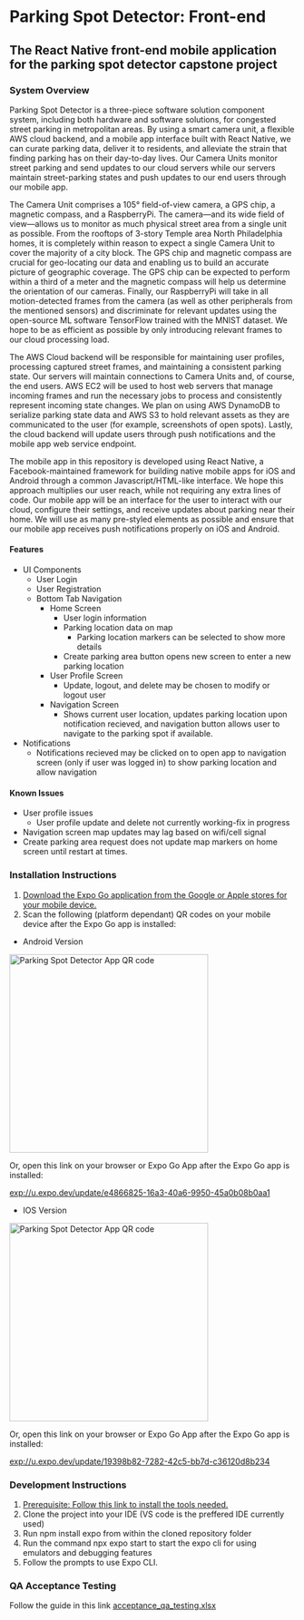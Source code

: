 # Parking Spot Detector: Front-end

## The React Native front-end mobile application for the parking spot detector capstone project

### System Overview

Parking Spot Detector is a three-piece software solution component system, including both hardware and software solutions, for congested street parking in metropolitan areas. By using a smart camera unit, a flexible AWS cloud backend, and a mobile app interface built with React Native, we can curate parking data, deliver it to residents, and alleviate the strain that finding parking has on their day-to-day lives. Our Camera Units monitor street parking and send updates to our cloud servers while our servers maintain street-parking states and push updates to our end users through our mobile app.

The Camera Unit comprises a 105° field-of-view camera, a GPS chip, a magnetic compass, and a RaspberryPi. The camera—and its wide field of view—allows us to monitor as much physical street area from a single unit as possible. From the rooftops of 3-story Temple area North Philadelphia homes, it is completely within reason to expect a single Camera Unit to cover the majority of a city block. The GPS chip and magnetic compass are crucial for geo-locating our data and enabling us to build an accurate picture of geographic coverage. The GPS chip can be expected to perform within a third of a meter and the magnetic compass will help us determine the orientation of our cameras. Finally, our RaspberryPi will take in all motion-detected frames from the camera (as well as other peripherals from the mentioned sensors) and discriminate for relevant updates using the open-source ML software TensorFlow trained with the MNIST dataset. We hope to be as efficient as possible by only introducing relevant frames to our cloud processing load.

The AWS Cloud backend will be responsible for maintaining user profiles, processing captured street frames, and maintaining a consistent parking state. Our servers will maintain connections to Camera Units and, of course, the end users. AWS EC2 will be used to host web servers that manage incoming frames and run the necessary jobs to process and consistently represent incoming state changes. We plan on using AWS DynamoDB to serialize parking state data and AWS S3 to hold relevant assets as they are communicated to the user (for example, screenshots of open spots). Lastly, the cloud backend will update users through push notifications and the mobile app web service endpoint.

The mobile app in this repository is developed using React Native, a Facebook-maintained framework for building native mobile apps for iOS and Android through a common Javascript/HTML-like interface. We hope this approach multiplies our user reach, while not requiring any extra lines of code. Our mobile app will be an interface for the user to interact with our cloud, configure their settings, and receive updates about parking near their home. We will use as many pre-styled elements as possible and ensure that our mobile app receives push notifications properly on iOS and Android.

#### Features

- UI Components
  - User Login
  - User Registration
  - Bottom Tab Navigation
    - Home Screen
      - User login information
      - Parking location data on map
        - Parking location markers can be selected to show more details
      - Create parking area button opens new screen to enter a new parking location
    - User Profile Screen
      - Update, logout, and delete may be chosen to modify or logout user
    - Navigation Screen
      - Shows current user location, updates parking location upon notification recieved, and navigation button allows user to navigate to the parking spot if available.
- Notifications
  - Notifications recieved may be clicked on to open app to navigation screen (only if user was logged in) to show parking location and allow navigation

#### Known Issues

- User profile issues
  - User profile update and delete not currently working-fix in progress
- Navigation screen map updates may lag based on wifi/cell signal
- Create parking area request does not update map markers on home screen until restart at times.

### Installation Instructions

1. [Download the Expo Go application from the Google or Apple stores for your mobile device.](https://expo.dev/client)
2. Scan the following (platform dependant) QR codes on your mobile device after the Expo Go app is installed:

- Android Version

<img src= "https://qr.expo.dev/eas-update?updateId=e4866825-16a3-40a6-9950-45a0b08b0aa1&appScheme=exp&host=u.expo.dev" width="350" alt="Parking Spot Detector App QR code">

Or, open this link on your browser or Expo Go App after the Expo Go app is installed:

[exp://u.expo.dev/update/e4866825-16a3-40a6-9950-45a0b08b0aa1](exp://u.expo.dev/update/e4866825-16a3-40a6-9950-45a0b08b0aa1)

- IOS Version

<img src="https://qr.expo.dev/eas-update?updateId=19398b82-7282-42c5-bb7d-c36120d8b234&appScheme=exp&host=u.expo.dev" width="350" alt="Parking Spot Detector App QR code">

Or, open this link on your browser or Expo Go App after the Expo Go app is installed:

[exp://u.expo.dev/update/19398b82-7282-42c5-bb7d-c36120d8b234](exp://u.expo.dev/update/19398b82-7282-42c5-bb7d-c36120d8b234)

### Development Instructions

1. [Prerequisite: Follow this link to install the tools needed.](https://docs.expo.dev/get-started/installation/)
2. Clone the project into your IDE (VS code is the preffered IDE currently used)
3. Run npm install expo from within the cloned repository folder
4. Run the command npx expo start to start the expo cli for using emulators and debugging features
5. Follow the prompts to use Expo CLI.

### QA Acceptance Testing

Follow the guide in this link [acceptance_qa_testing.xlsx](./acceptance_qa_testing.xlsx)
